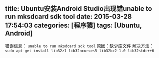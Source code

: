 title: Ubuntu安装Android Studio出现错unable to run mksdcard sdk tool
date: 2015-03-28 17:54:03
categories: [程序猿]
tags: [Ubuntu, Android]
---
错误信息：
`unable to run mksdcard sdk tool`
原因：缺少库文件
解决方法：
`sudo apt-get install lib32z1 lib32ncurses5 lib32bz2-1.0 lib32stdc++6`